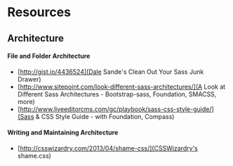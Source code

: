 # Resources

## Architecture


#### File and Folder Architecture

* [http://gist.io/4436524](Dale Sande's Clean Out Your Sass Junk Drawer)
* [http://www.sitepoint.com/look-different-sass-architectures/](A Look at Different Sass Architectures - Bootstrap-sass, Foundation, SMACSS, more)
* [http://www.liveeditorcms.com/gc/playbook/sass-css-style-guide/](Sass & CSS Style Guide - with Foundation, Compass)

#### Writing and Maintaining Architecture

* [http://csswizardry.com/2013/04/shame-css/](CSSWizardry's shame.css)
